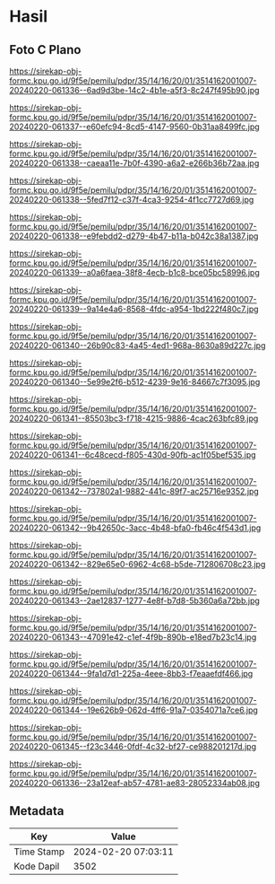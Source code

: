 # Hasil

## Foto C Plano

https://sirekap-obj-formc.kpu.go.id/9f5e/pemilu/pdpr/35/14/16/20/01/3514162001007-20240220-061336--6ad9d3be-14c2-4b1e-a5f3-8c247f495b90.jpg

https://sirekap-obj-formc.kpu.go.id/9f5e/pemilu/pdpr/35/14/16/20/01/3514162001007-20240220-061337--e60efc94-8cd5-4147-9560-0b31aa8499fc.jpg

https://sirekap-obj-formc.kpu.go.id/9f5e/pemilu/pdpr/35/14/16/20/01/3514162001007-20240220-061338--caeaa11e-7b0f-4390-a6a2-e266b36b72aa.jpg

https://sirekap-obj-formc.kpu.go.id/9f5e/pemilu/pdpr/35/14/16/20/01/3514162001007-20240220-061338--5fed7f12-c37f-4ca3-9254-4f1cc7727d69.jpg

https://sirekap-obj-formc.kpu.go.id/9f5e/pemilu/pdpr/35/14/16/20/01/3514162001007-20240220-061338--e9febdd2-d279-4b47-b11a-b042c38a1387.jpg

https://sirekap-obj-formc.kpu.go.id/9f5e/pemilu/pdpr/35/14/16/20/01/3514162001007-20240220-061339--a0a6faea-38f8-4ecb-b1c8-bce05bc58996.jpg

https://sirekap-obj-formc.kpu.go.id/9f5e/pemilu/pdpr/35/14/16/20/01/3514162001007-20240220-061339--9a14e4a6-8568-4fdc-a954-1bd222f480c7.jpg

https://sirekap-obj-formc.kpu.go.id/9f5e/pemilu/pdpr/35/14/16/20/01/3514162001007-20240220-061340--26b90c83-4a45-4ed1-968a-8630a89d227c.jpg

https://sirekap-obj-formc.kpu.go.id/9f5e/pemilu/pdpr/35/14/16/20/01/3514162001007-20240220-061340--5e99e2f6-b512-4239-9e16-84667c7f3095.jpg

https://sirekap-obj-formc.kpu.go.id/9f5e/pemilu/pdpr/35/14/16/20/01/3514162001007-20240220-061341--85503bc3-f718-4215-9886-4cac263bfc89.jpg

https://sirekap-obj-formc.kpu.go.id/9f5e/pemilu/pdpr/35/14/16/20/01/3514162001007-20240220-061341--6c48cecd-f805-430d-90fb-ac1f05bef535.jpg

https://sirekap-obj-formc.kpu.go.id/9f5e/pemilu/pdpr/35/14/16/20/01/3514162001007-20240220-061342--737802a1-9882-441c-89f7-ac25716e9352.jpg

https://sirekap-obj-formc.kpu.go.id/9f5e/pemilu/pdpr/35/14/16/20/01/3514162001007-20240220-061342--9b42650c-3acc-4b48-bfa0-fb46c4f543d1.jpg

https://sirekap-obj-formc.kpu.go.id/9f5e/pemilu/pdpr/35/14/16/20/01/3514162001007-20240220-061342--829e65e0-6962-4c68-b5de-712806708c23.jpg

https://sirekap-obj-formc.kpu.go.id/9f5e/pemilu/pdpr/35/14/16/20/01/3514162001007-20240220-061343--2ae12837-1277-4e8f-b7d8-5b360a6a72bb.jpg

https://sirekap-obj-formc.kpu.go.id/9f5e/pemilu/pdpr/35/14/16/20/01/3514162001007-20240220-061343--47091e42-c1ef-4f9b-890b-e18ed7b23c14.jpg

https://sirekap-obj-formc.kpu.go.id/9f5e/pemilu/pdpr/35/14/16/20/01/3514162001007-20240220-061344--9fa1d7d1-225a-4eee-8bb3-f7eaaefdf466.jpg

https://sirekap-obj-formc.kpu.go.id/9f5e/pemilu/pdpr/35/14/16/20/01/3514162001007-20240220-061344--19e626b9-062d-4ff6-91a7-0354071a7ce6.jpg

https://sirekap-obj-formc.kpu.go.id/9f5e/pemilu/pdpr/35/14/16/20/01/3514162001007-20240220-061345--f23c3446-0fdf-4c32-bf27-ce988201217d.jpg

https://sirekap-obj-formc.kpu.go.id/9f5e/pemilu/pdpr/35/14/16/20/01/3514162001007-20240220-061336--23a12eaf-ab57-4781-ae83-28052334ab08.jpg


## Metadata

| Key        | Value               |
| ---------- | ------------------- |
| Time Stamp | 2024-02-20 07:03:11 |
| Kode Dapil | 3502                |



